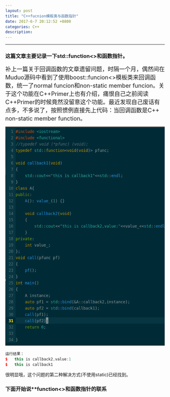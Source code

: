 ```yaml
---
layout: post
title: "C++fucnion模板类与函数指针"
date: 2017-6-7 20:12:52 +0800
categories: C++
description:
---
```

---

### 这篇文章主要记录一下std::function<>和函数指针。

<font size = '4'> 补上一篇关于回调函数的文章遗留问题，时隔一个月，偶然间在Muduo源码中看到了使用boost::funcion<>模板类来回调函数，统一了normal funcion和non-static member funcion。关于这个功能在C++Primer上也有介绍，痛恨自己之前阅读C++Primer的时候竟然没留意这个功能。最近发现自己废话有点多，不多说了，按照惯例直接先上代码：当回调函数是C++  non-static member function。  </font>

![代码](../material/FUNCTION/code1.png)

```c++ 
运行结果：
$   this is callback2,value:1
$   this is callback1
```

很明显哦，这个问题的第二种解决方式(不使用static)已经找到。

### 下面开始说**function<>和函数指针的联系

